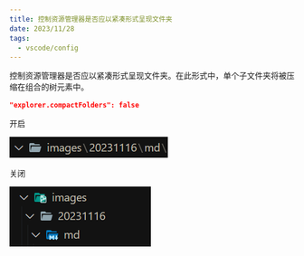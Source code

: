 ```yaml
---
title: 控制资源管理器是否应以紧凑形式呈现文件夹
date: 2023/11/28
tags:
  - vscode/config
---
```


控制资源管理器是否应以紧凑形式呈现文件夹。在此形式中，单个子文件夹将被压缩在组合的树元素中。

```json
"explorer.compactFolders": false
```

开启

![AhJindeg-1701156705523](md-images/防止空文件夹压缩/AhJindeg-1701156705523.png)

关闭

![AhJindeg-1701156684507](md-images/防止空文件夹压缩/AhJindeg-1701156684507.png)
